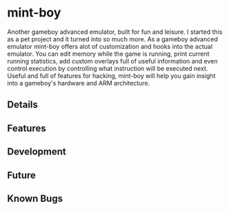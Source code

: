 # mint-boy

Another gameboy advanced emulator, built for fun and leisure. I started this as a pet project and it turned into so much
more. As a gameboy advanced emulator mint-boy offers alot of customization and hooks into the actual emulator. You can
edit memory while the game is running, print current running statistics, add custom overlays full of useful information
and even control execution by controlling what instruction will be executed next. Useful and full of features for
hacking, mint-boy will help you  gain insight into a gameboy's hardware and ARM architecture.

## Details

## Features

## Development

## Future

## Known Bugs

